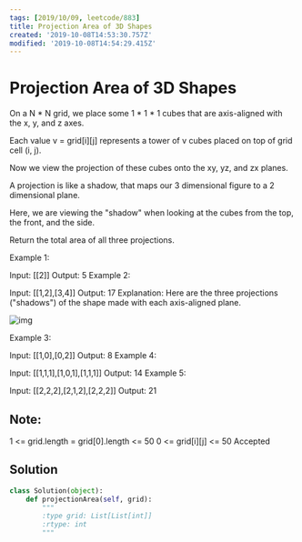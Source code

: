```yaml
---
tags: [2019/10/09, leetcode/883]
title: Projection Area of 3D Shapes
created: '2019-10-08T14:53:30.757Z'
modified: '2019-10-08T14:54:29.415Z'
---
```


# Projection Area of 3D Shapes

On a N * N grid, we place some 1 * 1 * 1 cubes that are axis-aligned with the x, y, and z axes.

Each value v = grid[i][j] represents a tower of v cubes placed on top of grid cell (i, j).

Now we view the projection of these cubes onto the xy, yz, and zx planes.

A projection is like a shadow, that maps our 3 dimensional figure to a 2 dimensional plane. 

Here, we are viewing the "shadow" when looking at the cubes from the top, the front, and the side.

Return the total area of all three projections.

 

Example 1:

Input: [[2]]
Output: 5
Example 2:

Input: [[1,2],[3,4]]
Output: 17
Explanation: 
Here are the three projections ("shadows") of the shape made with each axis-aligned plane.

![img](https://s3-lc-upload.s3.amazonaws.com/uploads/2018/08/02/shadow.png)

Example 3:

Input: [[1,0],[0,2]]
Output: 8
Example 4:

Input: [[1,1,1],[1,0,1],[1,1,1]]
Output: 14
Example 5:

Input: [[2,2,2],[2,1,2],[2,2,2]]
Output: 21
 

## Note:

1 <= grid.length = grid[0].length <= 50
0 <= grid[i][j] <= 50
Accepted

## Solution

```python
class Solution(object):
    def projectionArea(self, grid):
        """
        :type grid: List[List[int]]
        :rtype: int
        """
        
```
